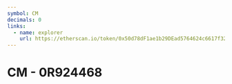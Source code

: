 ```yaml
---
symbol: CM
decimals: 0
links:
  - name: explorer
    url: https://etherscan.io/token/0x50d78dF1ae1b29DEad5764624c6617f326825912
---
```


# CM - 0R924468
